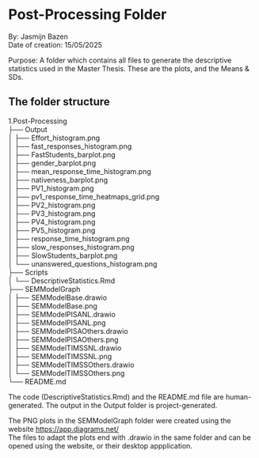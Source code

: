 # Post-Processing Folder  
By: Jasmijn Bazen  
Date of creation: 15/05/2025  

Purpose: A folder which contains all files to generate the descriptive statistics used 
in the Master Thesis. These are the plots, and the Means & SDs.  
  
## The folder structure  

1.Post-Processing  
├── Output  
│   ├── Effort_histogram.png  
│   ├── fast_responses_histogram.png  
│   ├── FastStudents_barplot.png  
│   ├── gender_barplot.png  
│   ├── mean_response_time_histogram.png  
│   ├── nativeness_barplot.png  
│   ├── PV1_histogram.png  
│   ├── pv1_response_time_heatmaps_grid.png  
│   ├── PV2_histogram.png  
│   ├── PV3_histogram.png  
│   ├── PV4_histogram.png  
│   ├── PV5_histogram.png  
│   ├── response_time_histogram.png  
│   ├── slow_responses_histogram.png  
│   ├── SlowStudents_barplot.png  
│   └── unanswered_questions_histogram.png  
├── Scripts  
│   └── DescriptiveStatistics.Rmd  
├── SEMModelGraph  
│   ├── SEMModelBase.drawio  
│   ├── SEMModelBase.png  
│   ├── SEMModelPISANL.drawio  
│   ├── SEMModelPISANL.png  
│   ├── SEMModelPISAOthers.drawio  
│   ├── SEMModelPISAOthers.png  
│   ├── SEMModelTIMSSNL.drawio  
│   ├── SEMModelTIMSSNL.png  
│   ├── SEMModelTIMSSOthers.drawio  
│   └── SEMModelTIMSSOthers.png  
└── README.md  
  
The code (DescriptiveStatistics.Rmd) and the README.md file are human-generated. 
The output in the Output folder is project-generated. 

The PNG plots in the SEMModelGraph folder were created using the website 
https://app.diagrams.net/  
The files to adapt the plots end with .drawio in the same folder and can be 
opened using the website, or their desktop appplication. 